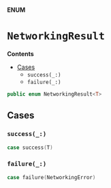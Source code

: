 **ENUM**

# `NetworkingResult`

**Contents**

- [Cases](#cases)
  - `success(_:)`
  - `failure(_:)`

```swift
public enum NetworkingResult<T>
```

## Cases
### `success(_:)`

```swift
case success(T)
```

### `failure(_:)`

```swift
case failure(NetworkingError)
```
